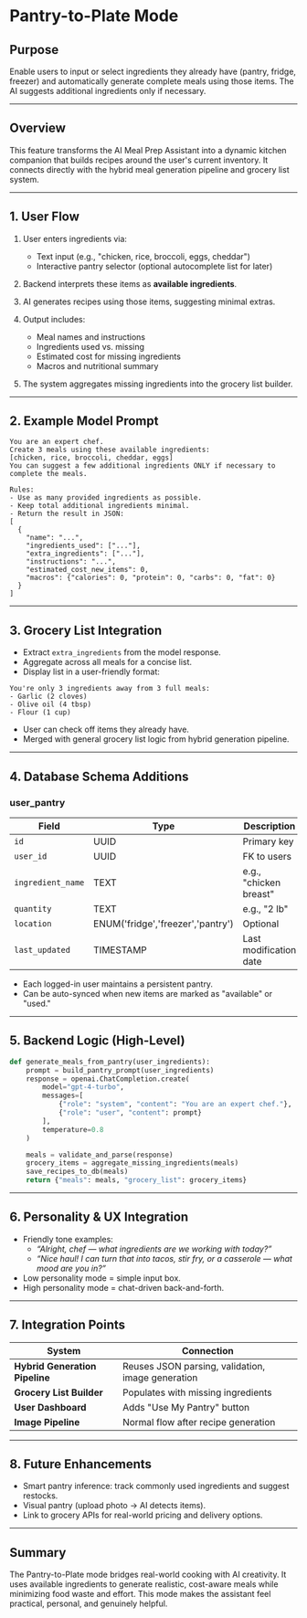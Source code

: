 # Pantry-to-Plate Mode

## Purpose
Enable users to input or select ingredients they already have (pantry, fridge, freezer) and automatically generate complete meals using those items. The AI suggests additional ingredients only if necessary.

---

## Overview
This feature transforms the AI Meal Prep Assistant into a dynamic kitchen companion that builds recipes around the user's current inventory. It connects directly with the hybrid meal generation pipeline and grocery list system.

---

## 1. User Flow

1. User enters ingredients via:
   - Text input (e.g., "chicken, rice, broccoli, eggs, cheddar")
   - Interactive pantry selector (optional autocomplete list for later)

2. Backend interprets these items as **available ingredients**.

3. AI generates recipes using those items, suggesting minimal extras.

4. Output includes:
   - Meal names and instructions
   - Ingredients used vs. missing
   - Estimated cost for missing ingredients
   - Macros and nutritional summary

5. The system aggregates missing ingredients into the grocery list builder.

---

## 2. Example Model Prompt

```
You are an expert chef.
Create 3 meals using these available ingredients:
[chicken, rice, broccoli, cheddar, eggs]
You can suggest a few additional ingredients ONLY if necessary to complete the meals.

Rules:
- Use as many provided ingredients as possible.
- Keep total additional ingredients minimal.
- Return the result in JSON:
[
  {
    "name": "...",
    "ingredients_used": ["..."],
    "extra_ingredients": ["..."],
    "instructions": "...",
    "estimated_cost_new_items": 0,
    "macros": {"calories": 0, "protein": 0, "carbs": 0, "fat": 0}
  }
]
```

---

## 3. Grocery List Integration

- Extract `extra_ingredients` from the model response.
- Aggregate across all meals for a concise list.
- Display list in a user-friendly format:

```
You're only 3 ingredients away from 3 full meals:
- Garlic (2 cloves)
- Olive oil (4 tbsp)
- Flour (1 cup)
```

- User can check off items they already have.
- Merged with general grocery list logic from hybrid generation pipeline.

---

## 4. Database Schema Additions

### user_pantry

| Field | Type | Description |
|-------|------|--------------|
| `id` | UUID | Primary key |
| `user_id` | UUID | FK to users |
| `ingredient_name` | TEXT | e.g., "chicken breast" |
| `quantity` | TEXT | e.g., "2 lb" |
| `location` | ENUM('fridge','freezer','pantry') | Optional |
| `last_updated` | TIMESTAMP | Last modification date |

- Each logged-in user maintains a persistent pantry.
- Can be auto-synced when new items are marked as "available" or "used."

---

## 5. Backend Logic (High-Level)

```python
def generate_meals_from_pantry(user_ingredients):
    prompt = build_pantry_prompt(user_ingredients)
    response = openai.ChatCompletion.create(
        model="gpt-4-turbo",
        messages=[
            {"role": "system", "content": "You are an expert chef."},
            {"role": "user", "content": prompt}
        ],
        temperature=0.8
    )

    meals = validate_and_parse(response)
    grocery_items = aggregate_missing_ingredients(meals)
    save_recipes_to_db(meals)
    return {"meals": meals, "grocery_list": grocery_items}
```

---

## 6. Personality & UX Integration

- Friendly tone examples:
  - *“Alright, chef — what ingredients are we working with today?”*
  - *“Nice haul! I can turn that into tacos, stir fry, or a casserole — what mood are you in?”*
- Low personality mode = simple input box.
- High personality mode = chat-driven back-and-forth.

---

## 7. Integration Points

| System | Connection |
|---------|-------------|
| **Hybrid Generation Pipeline** | Reuses JSON parsing, validation, image generation |
| **Grocery List Builder** | Populates with missing ingredients |
| **User Dashboard** | Adds "Use My Pantry" button |
| **Image Pipeline** | Normal flow after recipe generation |

---

## 8. Future Enhancements

- Smart pantry inference: track commonly used ingredients and suggest restocks.
- Visual pantry (upload photo → AI detects items).
- Link to grocery APIs for real-world pricing and delivery options.

---

## Summary

The Pantry-to-Plate mode bridges real-world cooking with AI creativity. It uses available ingredients to generate realistic, cost-aware meals while minimizing food waste and effort. This mode makes the assistant feel practical, personal, and genuinely helpful.
